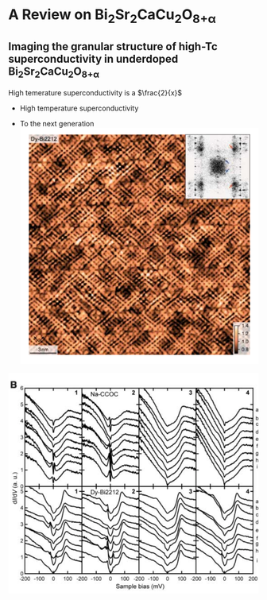 # A Review on Bi<sub>2</sub>Sr<sub>2</sub>CaCu<sub>2</sub>O<sub>8+&alpha;</sub>

## Imaging the granular structure of high-Tc superconductivity in underdoped Bi<sub>2</sub>Sr<sub>2</sub>CaCu<sub>2</sub>O<sub>8+&alpha;</sub>

 High temerature superconductivity is a 
 $\frac{2}{x}$

* High temperature superconductivity
  
* To the next generation 
![20191226234159.png](https://raw.githubusercontent.com/jwhu97/cloudimg/master/20191226234159.png)

![20191226234627.png](https://raw.githubusercontent.com/jwhu97/cloudimg/master/20191226234627.png)